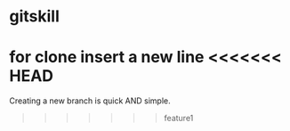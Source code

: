 # gitskill
for clone
insert a new line
<<<<<<< HEAD
=======
Creating a new branch is quick AND simple.

>>>>>>> feature1
